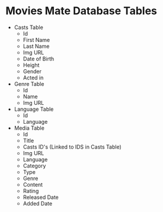 # Movies Mate Database Tables
- Casts Table
    - Id
    - First Name
    - Last Name
    - Img URL
    - Date of Birth
    - Height
    - Gender
    - Acted in
- Genre Table
    - Id
    - Name
    - Img URL
- Language Table
    - Id
    - Language
- Media Table
    - Id
    - Title
    - Casts ID's (Linked to IDS in Casts Table)
    - Img URL
    - Language
    - Category
    - Type
    - Genre
    - Content
    - Rating
    - Released Date
    - Added Date
